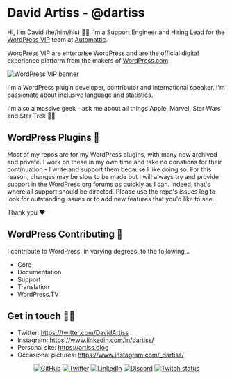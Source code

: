 # David Artiss - @dartiss
Hi, I'm David (he/him/his) 👋🏼 I'm a Support Engineer and Hiring Lead for the [WordPress VIP](https://wpvip.com) team at [Automattic](https://automattic.com). 

WordPress VIP are enterprise WordPress and are the official digital experience platform from the makers of [WordPress.com](https://wordpress.com/).

![WordPress VIP banner](https://artiss.blog/wp-content/uploads/2020/07/wpvip-linkedin-profile-banner-1.jpg)

I'm a WordPress plugin developer, contributor and international speaker. I'm passionate about inclusive language and statistics.

I'm also a massive geek - ask me about all things Apple, Marvel, Star Wars and Star Trek 🖖🏼

## WordPress Plugins 🔌
Most of my repos are for my WordPress plugins, with many now archived and private. I work on these in my own time and take no donations for their continuation - I write and support them because I like doing so. For this reason, changes may be slow to be made but I will always try and provide support in the WordPress.org forums as quickly as I can. Indeed, that's where all support should be directed. Please use the repo's issues log to look for outstanding issues or to add new features that you'd like to see.

Thank you ♥️

## WordPress Contributing 🤝
I contribute to WordPress, in varying degrees, to the following...
- Core
- Documentation
- Support
- Translation
- WordPress.TV

## Get in touch 🤙🏼
- Twitter: https://twitter.com/DavidArtiss
- Instagram: https://www.linkedin.com/in/dartiss/
- Personal site: https://artiss.blog
- Occasional pictures: https://www.instagram.com/_dartiss/

<p align="center">
	<a href="https://github.com/dartiss"><img src="https://img.shields.io/github/followers/dartiss.svg?label=GitHub&style=social" alt="GitHub"></a>
	<a href="https://twitter.com/DavidArtiss"><img src="https://img.shields.io/twitter/follow/DavidArtiss?label=Twitter&style=social" alt="Twitter"></a>
	<a href="https://www.linkedin.com/in/dartiss"><img src="https://img.shields.io/badge/LinkedIn--_.svg?style=social&logo=linkedin" alt="LinkedIn"></a>
	<a href="https://discord.gg/GtwUUm"><img src="https://img.shields.io/discord/731879333408276520?label=Discord" alt="Discord"></a>
	<a href=""><img src="https://img.shields.io/twitch/status/darkstorm40" alt="Twitch status"></a>
</p>
